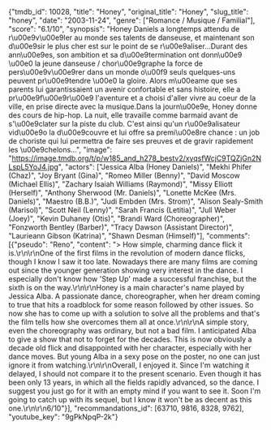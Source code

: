 {"tmdb_id": 10028, "title": "Honey", "original_title": "Honey", "slug_title": "honey", "date": "2003-11-24", "genre": ["Romance / Musique / Familial"], "score": "6.1/10", "synopsis": "Honey Daniels a longtemps attendu de r\u00e9v\u00e9ler au monde ses talents de danseuse, et maintenant son d\u00e9sir le plus cher est sur le point de se r\u00e9aliser...Durant des ann\u00e9es, son ambition et sa d\u00e9termination ont donn\u00e9 \u00e0 la jeune danseuse / chor\u00e9graphe la force de pers\u00e9v\u00e9rer dans un monde o\u00f9 seuls quelques-uns peuvent pr\u00e9tendre \u00e0 la gloire. Alors m\u00eame que ses parents lui garantissaient un avenir confortable et sans histoire, elle a pr\u00e9f\u00e9r\u00e9 l'aventure et a choisi d'aller vivre au coeur de la ville, en prise directe avec la musique.Dans la journ\u00e9e, Honey donne des cours de hip-hop. La nuit, elle travaille comme barmaid avant de s'\u00e9clater sur la piste du club. C'est ainsi qu'un r\u00e9alisateur vid\u00e9o la d\u00e9couvre et lui offre sa premi\u00e8re chance : un job de choriste qui lui permettra de faire ses preuves et de gravir rapidement les \u00e9chelons...", "image": "https://image.tmdb.org/t/p/w185_and_h278_bestv2/xyqsfWcjC9TQZjGn2NLspL5YoJ4.jpg", "actors": ["Jessica Alba (Honey Daniels)", "Mekhi Phifer (Chaz)", "Joy Bryant (Gina)", "Romeo Miller (Benny)", "David Moscow (Michael Ellis)", "Zachary Isaiah Williams (Raymond)", "Missy Elliott (Herself)", "Anthony Sherwood (Mr. Daniels)", "Lonette McKee (Mrs. Daniels)", "Maestro (B.B.)", "Judi Embden (Mrs. Strom)", "Alison Sealy-Smith (Marisol)", "Scott Neil (Lenny)", "Sarah Francis (Letitia)", "Jull Weber (Joey)", "Kevin Duhaney (Otis)", "Brandi Ward (Choreographer)", "Fonzworth Bentley (Barber)", "Tracy Dawson (Assistant Director)", "Laurieann Gibson (Katrina)", "Shawn Desman (Himself)"], "comments": [{"pseudo": "Reno", "content": "> How simple, charming dance flick it is.\r\n\r\nOne of the first films in the revolution of modern dance flicks, though I know I saw it too late. Nowadays there are many films are coming out since the younger generation showing very interest in the dance. I especially don't know how 'Step Up' made a successful franchise, but the sixth is on the way.\r\n\r\nHoney is a main character's name played by Jessica Alba. A passionate dance, choreographer, when her dream coming to true that hits a roadblock for some reason followed by other issues. So now she has to come up with a solution to solve all the problems and that's the film tells how she overcomes them all at once.\r\n\r\nA simple story, even the choreography was ordinary, but not a bad film. I anticipated Alba to give a show that not to forget for the decades. This is now obviously a decade old flick and disappointed with her character, especially with her dance moves. But young Alba in a sexy pose on the poster, no one can just ignore it from watching.\r\n\r\nOverall, I enjoyed it. Since I'm watching it delayed, I should not compare it to the present scenario. Even though it has been only 13 years, in which all the fields rapidly advanced, so the dance. I suggest you just go for it with an empty mind if you want to see it. Soon I'm going to catch up with its sequel, but I know it won't be as decent as this one.\r\n\r\n6/10"}], "recommandations_id": [63710, 9816, 8328, 9762], "youtube_key": "9gPkNpqP-2k"}